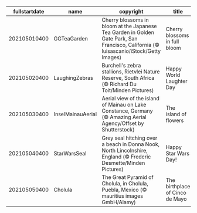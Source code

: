 |fullstartdate|name|copyright|title|image|
|--|--|--|--|--|
202105010400|GGTeaGarden|Cherry blossoms in bloom at the Japanese Tea Garden in Golden Gate Park, San Francisco, California (© luisascanio/iStock/Getty Images)|Cherry blossoms in full bloom|![](/en-CA/2021/05/202105010400GGTeaGarden.jpg)|
202105020400|LaughingZebras|Burchell's zebra stallions, Rietvlei Nature Reserve, South Africa (© Richard Du Toit/Minden Pictures)|Happy World Laughter Day|![](/en-CA/2021/05/202105020400LaughingZebras.jpg)|
202105030400|InselMainauAerial|Aerial view of the island of Mainau on Lake Constance, Germany (© Amazing Aerial Agency/Offset by Shutterstock)|The island of flowers|![](/en-CA/2021/05/202105030400InselMainauAerial.jpg)|
202105040400|StarWarsSeal|Grey seal hitching over a beach in Donna Nook, North Lincolnshire, England (© Frederic Desmette/Minden Pictures)|Happy Star Wars Day!|![](/en-CA/2021/05/202105040400StarWarsSeal.jpg)|
202105050400|Cholula|The Great Pyramid of Cholula, in Cholula, Puebla, Mexico (© mauritius images GmbH/Alamy)|The birthplace of Cinco de Mayo|![](/en-CA/2021/05/202105050400Cholula.jpg)|
